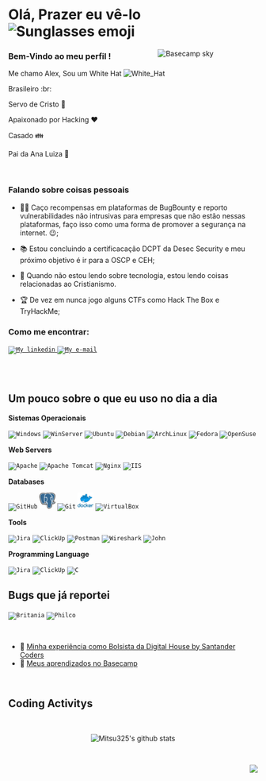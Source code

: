 # Olá, Prazer eu vê-lo <img width="30" src="https://emojis.slackmojis.com/emojis/images/1531849430/4246/blob-sunglasses.gif?1531849430" alt="Sunglasses emoji" />

<img align="right" width="40%" src="https://media.giphy.com/media/YxdQy6Vxbvb44/giphy.gif" alt="Basecamp sky" />

### Bem-Vindo ao meu perfil !
<p>
  Me chamo Alex, Sou um White Hat <img width="32" src="https://banner2.cleanpng.com/20180605/uys/kisspng-white-hat-six-thinking-hats-security-hacker-jose-rizal-5b174045b77b41.0502344715282504377516.jpg" alt="White_Hat" /> <p>
  Brasileiro :br: <p>
  Servo de Cristo 🙏 <p>
  Apaixonado por Hacking ❤️<p>
  Casado 👪 <p>
  Pai da Ana Luiza 👶<p>
  
</p>

<br/>

### Falando sobre coisas pessoais

- 👨‍💻 Caço recompensas em plataformas de BugBounty e reporto vulnerabilidades não intrusivas para empresas que não estão nessas plataformas, faço isso como uma forma de promover a segurança na internet.  :wink:;

- 📚 Estou concluindo a certificacação DCPT da Desec Security e meu próximo objetivo é ir para a OSCP e CEH; 

- 💬 Quando não estou lendo sobre tecnologia, estou lendo coisas relacionadas ao Cristianismo. 

- 🏆 De vez em nunca jogo alguns CTFs como Hack The Box e TryHackMe;

### Como me encontrar:

<a href="https://www.linkedin.com/in/alexfariasantos/">
  <code><img alt="My linkedin" width="32" src="https://www.flaticon.com/svg/vstatic/svg/145/145807.svg?token=exp=1614275769~hmac=9d20f238957e9e109085a51380446f00" /></code>
</a>

<a href="mailto:alexfarias01@outlook.com">
  <code><img alt="My e-mail" width="32" src="https://www.flaticon.com/svg/vstatic/svg/906/906312.svg?token=exp=1614275562~hmac=cae8139f6cb7a7488d94a5b7df6df662" /></code>
</a>

<br/><br/>

## Um pouco sobre o que eu uso no dia a dia 


**Sistemas Operacionais**

<code><img height="32" src="https://cdn3.iconfinder.com/data/icons/popular-services-brands-vol-2/512/windows-512.png" alt="Windows"/></code>
<code><img height="32" src="https://gtltecnologia.com.br/wp-content/uploads/2017/05/windows-server-logo-300x159.png" alt="WinServer"/></code>
<code><img height="32" src="https://cdn3.iconfinder.com/data/icons/popular-services-brands-vol-2/512/ubuntu-512.png" alt="Ubuntu"/></code>
<code><img height="32" src="https://cdn0.iconfinder.com/data/icons/flat-round-system/512/debian-512.png" alt="Debian"/></code>
<code><img height="32" src="https://cdn0.iconfinder.com/data/icons/flat-round-system/512/archlinux-512.png" alt="ArchLinux"/></code>
<code><img height="32" src="https://cdn1.iconfinder.com/data/icons/Futurosoft%20Icons%200.5.2/128x128/apps/fedora.png" alt="Fedora"/></code>
<code><img height="32" src="https://cdn0.iconfinder.com/data/icons/flat-round-system/512/opensuse-512.png" alt="OpenSuse"/></code>


**Web Servers**

<code><img height="32" src="https://cdn.iconscout.com/icon/free/png-256/apache-8-1174973.png" alt="Apache"/></code>
<code><img height="32" src="https://upload.wikimedia.org/wikipedia/commons/thumb/7/7b/Tomcat-logo.svg/1200px-Tomcat-logo.svg.png" alt="Apache Tomcat"/></code>
<code><img height="32" src="https://pics.freeicons.io/uploads/icons/png/2377737431551941711-512.png" alt="Nginx"/></code>
<code><img height="32" src="https://secureanycloud.com/wp-content/uploads/sites/33/2019/04/Microsoft-IIS_1.png" alt="IIS"/></code>


**Databases**

<code><img height="32" src="https://cdn4.iconfinder.com/data/icons/logos-3/181/MySQL-512.png" alt="GitHub"/></code>
<code><img height="32" src="https://raw.githubusercontent.com/github/explore/80688e429a7d4ef2fca1e82350fe8e3517d3494d/topics/postgresql/postgresql.png" alt="Bitbucket"/></code>
<code><img height="32" src="https://cdn4.iconfinder.com/data/icons/flat-brand-logo-2/512/oracle-512.png" alt="Git"/></code>
<code><img height="32" src="https://raw.githubusercontent.com/github/explore/80688e429a7d4ef2fca1e82350fe8e3517d3494d/topics/docker/docker.png" alt="Docker"/></code>
<code><img height="32" src="https://img.utdstc.com/icon/c2f/773/c2f7733df6524599afea694769062bc12d389fb4178f8be7b644c5e802fbbc17:200" alt="VirtualBox"/></code>

**Tools**

<code><img height="32" src="https://pbs.twimg.com/profile_images/580131056629735424/2ENTk2K2.png" alt="Jira"/></code>
<code><img height="32" src="https://nmap.org/images/nmap-logo-256x256.png" alt="ClickUp"/></code>
<code><img height="32" src="https://avatars.githubusercontent.com/u/13749115?s=400&v=4" alt="Postman"/></code>
<code><img height="32" src="https://upload.wikimedia.org/wikipedia/commons/thumb/d/df/Wireshark_icon.svg/1200px-Wireshark_icon.svg.png" alt="Wireshark"/></code>
<code><img height="32" src="https://static.techspot.com/images2/downloads/topdownload/2017/05/jtr.png" alt="John"/></code>


**Programming Language**

<code><img height="32" src="https://img2.gratispng.com/20180808/ytw/kisspng-bash-shell-script-bourne-shell-scripting-language-create-and-delete-files-and-folders-in-bash-from-5b6ab0e6d589e2.2952756215337187588747.jpg" alt="Jira"/></code>
<code><img height="32" src="https://cdn.iconscout.com/icon/free/png-512/python-2752092-2284909.png" alt="ClickUp"/></code>
<code><img height="32" src="https://cdn.iconscout.com/icon/free/png-512/c-58-1175247.png" alt="C"/></code>

## Bugs que já reportei

<code><img height="32" src="https://britania.vteximg.com.br/arquivos/logo-britania-blue-20.png" alt="Britania"/></code>
<code><img height="32" src="https://philco.vteximg.com.br/arquivos/logo-philco-black-20.png" alt="Philco"/></code>

<br/>

- 📌 [Minha experiência como Bolsista da Digital House by Santander Coders](https://www.linkedin.com/pulse/minha-experi%C3%AAncia-como-bolsista-da-digital-house-coders-mashiba/)<br />
- 📌 [Meus aprendizados no Basecamp](https://www.linkedin.com/pulse/meus-aprendizados-basecamp-patr%C3%ADcia-mitsuko-mashiba/)

<br/>

## Coding Activitys

<br/>

<p align="center">
  <img src="https://github-readme-stats.vercel.app/api?username=Mitsu325&show_icons=true&theme=dracula" alt="Mitsu325's github stats" />
</p>

<br/>

<p align="right">
  <a href="#">
      <img src="https://visitor-badge.glitch.me/badge?page_id=Mitsu325.Mitsu325" />
   </a>
</p>
